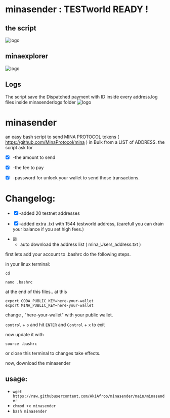# minasender :  TESTworld READY !
## the script
![logo](https://i.postimg.cc/26qDJK34/Mina-Protocol-Sender.png)

## minaexplorer
![logo](https://i.postimg.cc/MKHyL0Yz/Mina-Protocol-Sender2.png)

## Logs
The script save the Dispatched payment with ID inside every address.log files inside minasenderlogs folder
![logo](https://i.postimg.cc/TPfJYKbw/Mina-Protocol-Sender-Logs.png)





# minasender
an easy bash script to send  MINA PROTOCOL tokens ( https://github.com/MinaProtocol/mina ) in Bulk from a LIST of ADDRESS.
the script ask for

- [x] -the amount to send

- [x] -the fee to pay

- [x] -password for unlock your wallet to send those transactions.


# Changelog:


- [x] -added 20 testnet addresses

- [x] -added extra .txt with 1544 testworld address, (carefull you can drain your balance if you set high fees.)

- [x] - auto download the address list ( mina_Users_address.txt )


first lets add your account to .bashrc do the following steps.

in your linux terminal:

`cd`

`nano .bashrc`

at the end of this files.. at this

```
export CODA_PUBLIC_KEY=here-your-wallet
export MINA_PUBLIC_KEY=here-your-wallet
```

change , "here-your-wallet" with your public wallet.

`control` + `o` and hit `ENTER` and `Control` + `x` to exit

now update it with

`source .bashrc`

or close this terminal to changes take effects.

now, download the minasender 

## usage:
* `wget https://raw.githubusercontent.com/AkiAfroo/minasender/main/minasender`
* `chmod +x minasender`
* `bash minasender`
